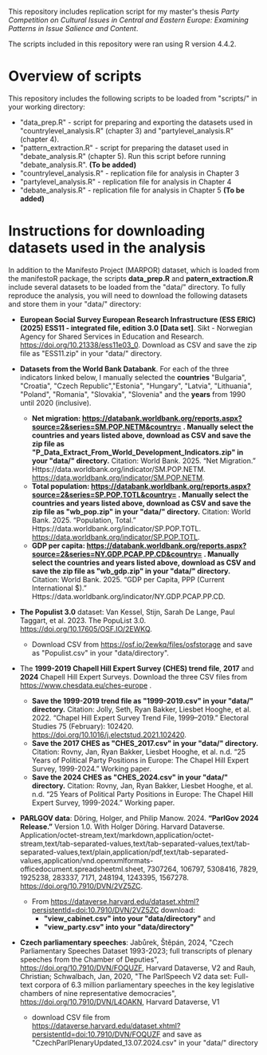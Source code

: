This repository includes replication script for my master's thesis *Party Competition on Cultural Issues in Central and Eastern Europe: Examining Patterns in Issue Salience and Content*.

The scripts included in this repository were ran using R version 4.4.2. 
# Overview of scripts 
This repository includes the following scripts to be loaded from "scripts/" in your working directory: 
   * "data_prep.R" - script for preparing and exporting the datasets used in "countrylevel_analysis.R" (chapter 3) and "partylevel_analysis.R" (chapter 4).
   * "pattern_extraction.R" - script for preparing the dataset used in "debate_analysis.R" (chapter 5). Run this script before running "debate_analysis.R". **(To be added)**
   * "countrylevel_analysis.R" - replication file for analysis in Chapter 3
   * "partylevel_analysis.R" - replication file for analysis in Chapter 4 
   * "debate_analysis.R" - replication file for analysis in Chapter 5 **(To be added)**


# Instructions for downloading datasets used in the analysis

In addition to the Manifesto Project (MARPOR) dataset, which is loaded from the manifestoR package, the scripts **data_prep.R** and **patern_extraction.R** include several datasets to be loaded from the "data/" directory. To fully reproduce the analysis, you will need to download the following datasets and store them in your "data/" directory: 
*  **European Social Survey European Research Infrastructure (ESS ERIC) (2025) ESS11 - integrated file, edition 3.0 [Data set]**. Sikt - Norwegian Agency for Shared Services in Education and Research. https://doi.org/10.21338/ess11e03_0. Download as CSV and save the zip file as "ESS11.zip" in your "data/" directory.
  
* **Datasets from the World Bank Databank**. For each of the three indicators linked below, I manually selected the **countries** "Bulgaria", "Croatia", "Czech Republic","Estonia", "Hungary", "Latvia", "Lithuania", "Poland", "Romania", "Slovakia", "Slovenia" and the **years** from 1990 until 2020 (inclusive). 
    * **Net migration: https://databank.worldbank.org/reports.aspx?source=2&series=SM.POP.NETM&country= . Manually select the countries and years listed above, download as CSV and save the zip file as "P_Data_Extract_From_World_Development_Indicators.zip" in your "data/" directory.** Citation: World Bank. 2025. “Net Migration.” Https://data.worldbank.org/indicator/SM.POP.NETM. https://data.worldbank.org/indicator/SM.POP.NETM.
    * **Total population: https://databank.worldbank.org/reports.aspx?source=2&series=SP.POP.TOTL&country= . Manually select the countries and years listed above, download as CSV and save the zip file as "wb_pop.zip" in your "data/" directory.** Citation: World Bank. 2025. “Population, Total.” Https://data.worldbank.org/indicator/SP.POP.TOTL. https://data.worldbank.org/indicator/SP.POP.TOTL.
    *  **GDP per capita:  https://databank.worldbank.org/reports.aspx?source=2&series=NY.GDP.PCAP.PP.CD&country= . Manually select the countries and years listed above, download as CSV and save the zip file as "wb_gdp.zip" in your "data/" directory.** Citation:  World Bank. 2025. “GDP per Capita, PPP (Current International $).” Https://data.worldbank.org/indicator/NY.GDP.PCAP.PP.CD.
    
* **The Populist 3.0** dataset: Van Kessel, Stijn, Sarah De Lange, Paul Taggart, et al. 2023. The PopuList 3.0. https://doi.org/10.17605/OSF.IO/2EWKQ.
    * Download CSV from https://osf.io/2ewkq/files/osfstorage and save as "Populist.csv" in your "data/directory".
 
* The **1999-2019 Chapell Hill Expert Survey (CHES) trend file**, **2017** and **2024** Chapell Hill Expert Surveys. Download the three CSV files from https://www.chesdata.eu/ches-europe .
    * **Save the 1999-2019 trend file as "1999-2019.csv" in your "data/" directory.** Citation: Jolly, Seth, Ryan Bakker, Liesbet Hooghe, et al. 2022. “Chapel Hill Expert Survey Trend File, 1999–2019.” Electoral Studies 75 (February): 102420. https://doi.org/10.1016/j.electstud.2021.102420.
    *   **Save the 2017 CHES as "CHES_2017.csv" in your "data/" directory.** Citation: Rovny, Jan, Ryan Bakker, Liesbet Hooghe, et al. n.d. “25 Years of Political Party Positions in Europe: The Chapel  Hill Expert Survey, 1999-2024.” Working paper.
    * **Save the 2024 CHES as "CHES_2024.csv" in your "data/" directory.** Citation: Rovny, Jan, Ryan Bakker, Liesbet Hooghe, et al. n.d. “25 Years of Political Party Positions in Europe: The Chapel  Hill Expert Survey, 1999-2024.” Working paper.
      
* **PARLGOV data**:  Döring, Holger, and Philip Manow. 2024. **“ParlGov 2024 Release.”** Version 1.0. With Holger Döring. Harvard Dataverse. Application/octet-stream,text/markdown,application/octet-stream,text/tab-separated-values,text/tab-separated-values,text/tab-separated-values,text/plain,application/pdf,text/tab-separated-values,application/vnd.openxmlformats-officedocument.spreadsheetml.sheet, 7307264, 106797, 5308416, 7829, 1925238, 283337, 7171, 248194, 1243395, 1567278. https://doi.org/10.7910/DVN/2VZ5ZC.
    * From https://dataverse.harvard.edu/dataset.xhtml?persistentId=doi:10.7910/DVN/2VZ5ZC download:
        * **"view_cabinet.csv" into your "data/directory"** and
        * **"view_party.csv" into your "data/directory"**
        
* **Czech parliamentary speeches**:  Jabůrek, Štěpán, 2024, "Czech Parliamentary Speeches Dataset 1993-2023; full transcripts of plenary speeches from the Chamber of Deputies", https://doi.org/10.7910/DVN/FOQUZF, Harvard Dataverse, V2  and Rauh, Christian; Schwalbach, Jan, 2020, "The ParlSpeech V2 data set: Full-text corpora of 6.3 million parliamentary speeches in the key legislative chambers of nine representative democracies", https://doi.org/10.7910/DVN/L4OAKN, Harvard Dataverse, V1
    * download CSV file from https://dataverse.harvard.edu/dataset.xhtml?persistentId=doi:10.7910/DVN/FOQUZF and save as "CzechParlPlenaryUpdated_13.07.2024.csv" in your "data/" directory
    

 
  

 

